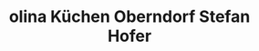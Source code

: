 ---
title: "olina Küchen Oberndorf Stefan Hofer"
url: /oberndorf-in-tirol/olina-kuechen-oberndorf-stefan-hofer/
shop: Küchen
---